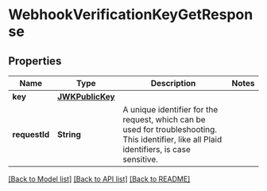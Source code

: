 # WebhookVerificationKeyGetResponse

## Properties
Name | Type | Description | Notes
------------ | ------------- | ------------- | -------------
**key** | [**JWKPublicKey**](JWKPublicKey.md) |  | 
**requestId** | **String** | A unique identifier for the request, which can be used for troubleshooting. This identifier, like all Plaid identifiers, is case sensitive. | 

[[Back to Model list]](../README.md#documentation-for-models) [[Back to API list]](../README.md#documentation-for-api-endpoints) [[Back to README]](../README.md)


